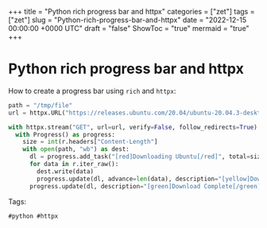 +++
title = "Python rich progress bar and httpx"
categories = ["zet"]
tags = ["zet"]
slug = "Python-rich-progress-bar-and-httpx"
date = "2022-12-15 00:00:00 +0000 UTC"
draft = "false"
ShowToc = "true"
mermaid = "true"
+++

# Python rich progress bar and httpx

How to create a progress bar using `rich` and `httpx`:

```python
path = "/tmp/file"
url = httpx.URL("https://releases.ubuntu.com/20.04/ubuntu-20.04.3-desktop-amd64.iso")

with httpx.stream("GET", url=url, verify=False, follow_redirects=True) as r:
  with Progress() as progress:
    size = int(r.headers["Content-Length"]
    with open(path, "wb") as dest:
      dl = progress.add_task("[red]Downloading Ubuntu[/red]", total=size)
      for data in r.iter_raw():
        dest.write(data)
        progress.update(dl, advance=len(data), description="[yellow]Downloading...[/yellow]")
      progress.update(dl, description="[green]Download Complete[/green]")
```

Tags:

    #python #httpx

